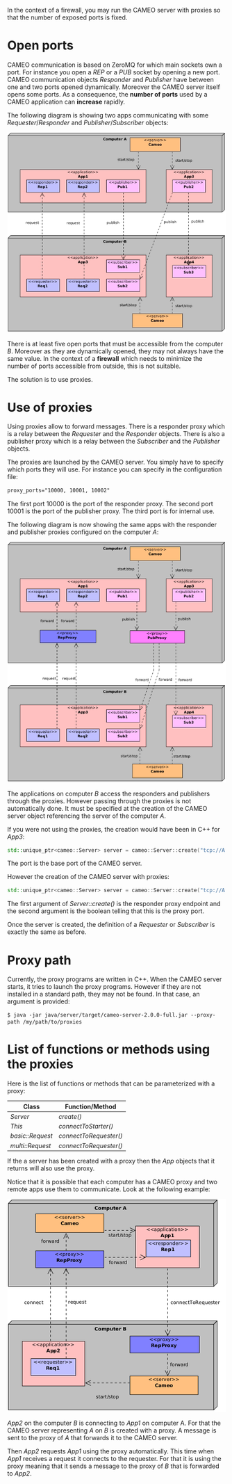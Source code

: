 In the context of a firewall, you may run the CAMEO server with proxies so that the number of exposed ports is fixed.

# Open ports

CAMEO communication is based on ZeroMQ for which main sockets own a port. For instance you open a *REP* or a *PUB* socket by opening a new port. CAMEO communication objects *Responder* and *Publisher* have between one and two ports opened dynamically. Moreover the CAMEO server itself opens some ports. As a consequence, the **number of ports** used by a CAMEO application can **increase** rapidly.  

The following diagram is showing two apps communicating with some *Requester*/*Responder* and *Publisher*/*Subscriber* objects:

![Communication without proxies](images/No-proxy.png)

There is at least five open ports that must be accessible from the computer *B*. Moreover as they are dynamically opened, they may not always have the same value.
In the context of a **firewall** which needs to minimize the number of ports accessible from outside, this is not suitable.

The solution is to use proxies.

# Use of proxies

Using proxies allow to forward messages. There is a responder proxy which is a relay between the *Requester* and the *Responder* objects. There is also a publisher proxy which is a relay between the *Subscriber* and the *Publisher* objects.

The proxies are launched by the CAMEO server. You simply have to specify which ports they will use. For instance you can specify in the configuration file:
```xml
proxy_ports="10000, 10001, 10002"
```
The first port 10000 is the port of the responder proxy. The second port 10001 is the port of the publisher proxy. The third port is for internal use.

The following diagram is now showing the same apps with the responder and publisher proxies configured on the computer *A*:

![Communication with proxies](images/Proxy.png)

The applications on computer *B* access the responders and publishers through the proxies.
However passing through the proxies is not automatically done. It must be specified at the creation of the CAMEO server object referencing the server of the computer *A*.

If you were not using the proxies, the creation would have been in C++ for *App3*:
```cpp
std::unique_ptr<cameo::Server> server = cameo::Server::create("tcp://A:7000");
```
The port is the base port of the CAMEO server.

However the creation of the CAMEO server with proxies:
```cpp
std::unique_ptr<cameo::Server> server = cameo::Server::create("tcp://A:10000", true);
```
The first argument of *Server::create()* is the responder proxy endpoint and the second argument is the boolean telling that this is the proxy port.

Once the server is created, the definition of a *Requester* or *Subscriber* is exactly the same as before.

# Proxy path

Currently, the proxy programs are written in C++. When the CAMEO server starts, it tries to launch the proxy programs. However if they are not installed in a standard path, they may not be found. In that case, an argument is provided:

```
$ java -jar java/server/target/cameo-server-2.0.0-full.jar --proxy-path /my/path/to/proxies
```

# List of functions or methods using the proxies

Here is the list of functions or methods that can be parameterized with a proxy:

**Class**        | **Function/Method**    
-----------------|------------------------
*Server*         | *create()*               
*This*           | *connectToStarter()*               
*basic::Request* | *connectToRequester()*               
*multi::Request* | *connectToRequester()*               

If the a server has been created with a proxy then the *App* objects that it returns will also use the proxy.

Notice that it is possible that each computer has a CAMEO proxy and two remote apps use them to communicate. Look at the following example:

![Communication with proxies](images/Proxy-computers.png)

*App2* on the computer *B* is connecting to *App1* on computer A. For that the CAMEO server representing *A* on *B* is created with a proxy. A message is sent to the proxy of *A* that forwards it to the CAMEO server.

Then *App2* requests *App1* using the proxy automatically. This time when *App1* receives a request it connects to the requester. For that it is using the proxy meaning that it sends a message to the proxy of *B* that is forwarded to *App2*.
